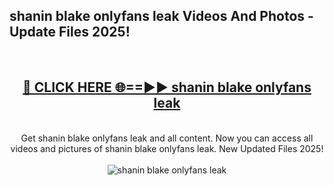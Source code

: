<h2>shanin blake onlyfans leak Videos And Photos - Update Files 2025!</h2>
<br>
<div align="center">
<h2><a href="https://linkcuts.com/hfmhzwbr" rel="nofollow">🔴 CLICK HERE 🌐==►► shanin blake onlyfans leak</a></h2>
<br>
Get shanin blake onlyfans leak and all content. Now you can access all videos and pictures of shanin blake onlyfans leak. New Updated Files 2025!
<br>
<br>
<a href="https://linkcuts.com/hfmhzwbr" rel="nofollow" data-target="animated-image.originalLink"><img src="https://i.ibb.co.com/WyWwxjT/player-gif2.gif" alt="shanin blake onlyfans leak" style="max-width: 100%; display: inline-block;" data-target="animated-image.originalImage"></a>
</div>
<br>